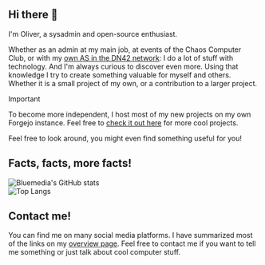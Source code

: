 ## Hi there 👋
I'm Oliver, a sysadmin and open-source enthusiast.

Whether as an admin at my main job, at events of the Chaos Computer Club, or with my [own AS in the DN42 network](https://dn42.bluemedia.dev): I do a lot of stuff with technology. And I'm always curious to discover even more. Using that knowledge I try to create something valuable for myself and others. Whether it is a small project of my own, or a contribution to a larger project.

> [!IMPORTANT]
> To become more independent, I host most of my new projects on my own Forgejo instance. Feel free to [check it out here](https://git.bluemedia.dev/Bluemedia) for more cool projects.

Feel free to look around, you might even find something useful for you!

## Facts, facts, more facts!

![Bluemedia's GitHub stats](https://github-readme-stats.vercel.app/api?username=BluemediaDev&show_icons=true&theme=tokyonight&custom_title=Bluemedia%27s%20GitHub%20Stats)  
![Top Langs](https://github-readme-stats.vercel.app/api/top-langs/?username=BluemediaDev&layout=compact&theme=tokyonight)

## Contact me!
You can find me on many social media platforms. I have summarized most of the links on my [overview page](https://bluemedia.dev/social). Feel free to contact me if you want to tell me something or just talk about cool computer stuff.

